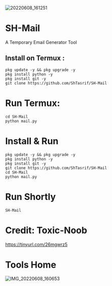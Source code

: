 ![20220608_161251](https://user-images.githubusercontent.com/85736436/172591993-c07bd884-d4a2-40ec-989a-1db479a08a91.jpg)

# SH-Mail
A Temporary Email Generator Tool

## Install on Termux :
```
pkg update -y && pkg upgrade -y
pkg install python -y
pkg install git -y
git clone https://github.com/ShTasrif/SH-Mail
```

# Run Termux:
```
cd SH-Mail
python mail.py
```

# Install & Run
```
pkg update -y && pkg upgrade -y
pkg install python -y
pkg install git -y
git clone https://github.com/ShTasrif/SH-Mail
cd SH-Mail
python mail.py
```

# Run Shortly 
```
SH-Mail
```
# Credit: Toxic-Noob
https://tinyurl.com/26mgwrz5

# Tools Home
![IMG_20220608_160653](https://user-images.githubusercontent.com/85736436/172610797-2a2b9fbe-ca4f-4e08-a4dd-a9bbc541ddd6.jpg)
